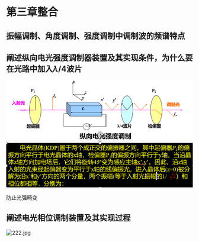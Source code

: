 # 第三章整合

## 振幅调制、角度调制、强度调制中调制波的频谱特点



## 阐述纵向电光强度调制器装置及其实现条件，为什么要在光路中加入$\lambda/4$波片

 <img src="第三章整合.assets/image-20200630214144373.png" alt="image-20200630214144373" style="zoom:80%;" />

防止光强畸变

## 阐述电光相位调制装置及其实现过程

![222.jpg](https://p.ananas.chaoxing.com/star3/origin/5117df0f067b13e3a91972e0a936942d.jpg)